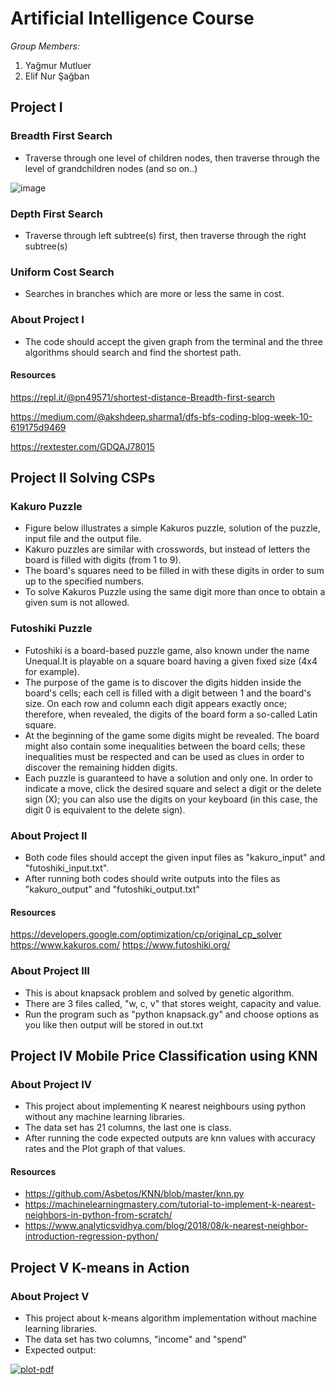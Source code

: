 # Artificial Intelligence Course

_Group Members:_

1. Yağmur Mutluer
2. Elif Nur Şağban


## Project I


### Breadth First Search

- Traverse through one level of children nodes, then traverse through the level of grandchildren nodes (and so on..)

![image](https://camo.githubusercontent.com/81237833eeedea03b1f124ef97a2834f07e81e53/687474703a2f2f7777772e6373652e756e73772e6564752e61752f7e62696c6c772f4a757374736561726368312e676966)

### Depth First Search

- Traverse through left subtree(s) first, then traverse through the right subtree(s)


### Uniform Cost Search

- Searches in branches which are more or less the same in cost.


### About Project I

- The code should accept the given graph from the terminal and the three algorithms should search and find the shortest path.


#### Resources

https://repl.it/@pn49571/shortest-distance-Breadth-first-search

https://medium.com/@akshdeep.sharma1/dfs-bfs-coding-blog-week-10-619175d9469

https://rextester.com/GDQAJ78015



## Project II Solving CSPs


### Kakuro Puzzle

- Figure below illustrates a simple Kakuros puzzle, solution of the puzzle, input file and the output file.
- Kakuro puzzles are similar with crosswords, but instead of letters the board is filled with digits (from 1 to 9).
- The board's squares need to be filled in with these digits in order to sum up to the specified numbers.
- To solve Kakuros Puzzle using the same digit more than once to obtain a given sum is not allowed.


### Futoshiki Puzzle
- Futoshiki is a board-based puzzle game, also known under the name Unequal.It is playable on a square board having a given fixed size (4x4 for example).
- The purpose of the game is to discover the digits hidden inside the board's cells; each cell is filled with a digit between 1 and the board's size. On each row and column each digit appears exactly once; therefore, when revealed, the digits of the board form a so-called Latin square.
- At the beginning of the game some digits might be revealed. The board might also contain some inequalities between the board cells; these inequalities must be respected and can be used as clues in order to discover the remaining hidden digits.
- Each puzzle is guaranteed to have a solution and only one. In order to indicate a move, click the desired square and select a digit or the delete sign (X); you can also use the digits on your keyboard (in this case, the digit 0 is equivalent to the delete sign).




### About Project II

- Both code files should accept the given input files as "kakuro_input" and "futoshiki_input.txt".
- After running both codes should write outputs into the files as "kakuro_output" and "futoshiki_output.txt"

#### Resources 
https://developers.google.com/optimization/cp/original_cp_solver
https://www.kakuros.com/
https://www.futoshiki.org/

### About Project III

- This is about knapsack problem and solved by genetic algorithm. 
- There are 3 files called, "w, c, v" that stores weight, capacity and value. 
- Run the program such as "python knapsack.gy" and choose options as you like then output will be stored in out.txt



## Project IV Mobile Price Classification using KNN

### About Project IV
 - This project about implementing K nearest neighbours using python without any machine learning libraries.
 - The data set has 21 columns, the last one is class.
 - After running the code expected outputs are knn values with accuracy rates and the Plot graph of that values.

#### Resources
 - https://github.com/Asbetos/KNN/blob/master/knn.py
 - https://machinelearningmastery.com/tutorial-to-implement-k-nearest-neighbors-in-python-from-scratch/
 - https://www.analyticsvidhya.com/blog/2018/08/k-nearest-neighbor-introduction-regression-python/


 ## Project V K-means in Action  

### About Project V
 
 - This project about k-means algorithm implementation without machine learning libraries. 
 - The data set has two columns, "income" and "spend" 
 - Expected output: 
 
 <a href="https://imgbb.com/"><img src="https://i.ibb.co/7rchHMr/plot-pdf.png" alt="plot-pdf" border="0"></a>
